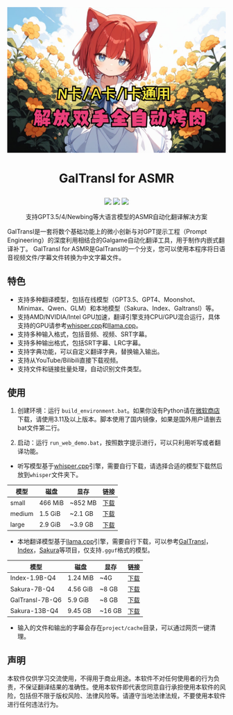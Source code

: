 
<div align=center><img src="title.jpg" alt="title" style="width:512px;"/></div>

<h1><p align='center' >GalTransl for ASMR</p></h1>
<div align=center><img src="https://img.shields.io/github/v/release/XD2333/GalTransl"/>   <img src="https://img.shields.io/github/license/XD2333/GalTransl"/>   <img src="https://img.shields.io/github/stars/XD2333/GalTransl"/></div>
<p align='center' >支持GPT3.5/4/Newbing等大语言模型的ASMR自动化翻译解决方案</p>
  
  GalTransl是一套将数个基础功能上的微小创新与对GPT提示工程（Prompt Engineering）的深度利用相结合的Galgame自动化翻译工具，用于制作内嵌式翻译补丁。 GalTransl for ASMR是GalTransl的一个分支，您可以使用本程序将日语音视频文件/字幕文件转换为中文字幕文件。

## 特色

* 支持多种翻译模型，包括在线模型（GPT3.5、GPT4、Moonshot、Minimax、Qwen、GLM）和本地模型（Sakura、Index、Galtransl）等。
* 支持AMD/NVIDIA/Intel GPU加速，翻译引擎支持CPU/GPU混合运行，具体支持的GPU请参考[whisper.cpp](https://github.com/Const-me/Whisper)和[llama.cpp](https://github.com/ggerganov/llama.cpp)。
* 支持多种输入格式，包括音频、视频、SRT字幕。
* 支持多种输出格式，包括SRT字幕、LRC字幕。
* 支持字典功能，可以自定义翻译字典，替换输入输出。
* 支持从YouTube/Bilibili直接下载视频。
* 支持文件和链接批量处理，自动识别文件类型。

## 使用

1. 创建环境：运行 `build_environment.bat`。如果你没有Python请在[微软商店](https://apps.microsoft.com/detail/9nrwmjp3717k)下载，请使用3.11及以上版本。脚本使用了国内镜像，如果是国外用户请删去bat文件第二行。

2. 启动：运行 `run_web_demo.bat`，按照数字提示进行，可以只利用听写或者翻译功能。

* 听写模型基于[whisper.cpp](https://github.com/Const-me/Whisper)引擎，需要自行下载，请选择合适的模型下载然后放到`whisper`文件夹下。

| 模型  | 磁盘    | 显存     | 链接 |
| ------ | ------- | ------- | ----- |
| small  | 466 MiB | ~852 MB | [下载](https://hf-mirror.com/ggerganov/whisper.cpp/resolve/main/ggml-small.bin?download=true) |
| medium | 1.5 GiB | ~2.1 GB | [下载](https://hf-mirror.com/ggerganov/whisper.cpp/resolve/main/ggml-medium.bin?download=true) |
| large  | 2.9 GiB | ~3.9 GB | [下载](https://hf-mirror.com/ggerganov/whisper.cpp/resolve/main/ggml-large-v2.bin?download=true) |

* 本地翻译模型基于[llama.cpp](https://github.com/ggerganov/llama.cpp)引擎，需要自行下载，可以参考[GalTransl](https://github.com/xd2333/GalTransl)，[Index](https://github.com/bilibili/Index-1.9B)，[Sakura](https://github.com/SakuraLLM/SakuraLLM)等项目，仅支持`.gguf`格式的模型。

| 模型  | 磁盘    | 显存     | 链接 |
| ------ | ------- | ------- | ----- |
| Index-1.9B-Q4  | 1.24 MiB | ~4G | [下载](https://hf-mirror.com/IndexTeam/Index-1.9B-Chat-GGUF/resolve/main/ggml-model-Q4_K_M.gguf?download=true) |
| Sakura-7B-Q4  | 4.56 GiB | ~8 GB | [下载](https://hf-mirror.com/SakuraLLM/Sakura-7B-LNovel-v0.9-GGUF/resolve/main/sakura-7b-lnovel-v0.9-Q4_K_M.gguf?download=true) |
| GalTransl-7B-Q6 | 5.9 GiB | ~8 GB | [下载](https://hf-mirror.com/SakuraLLM/GalTransl-7B-v2.5/resolve/main/GalTransl-7B-v2-Q6_K.gguf?download=true) |
| Sakura-13B-Q4  | 9.45 GB | ~16 GB | [下载](https://hf-mirror.com/SakuraLLM/Sakura-14B-LNovel-v0.9b-GGUF/resolve/main/sakura-13b-lnovel-v0.9b-Q4_K_M.gguf?download=true) |

* 输入的文件和输出的字幕会存在`project/cache`目录，可以通过网页一键清理。

## 声明

本软件仅供学习交流使用，不得用于商业用途。本软件不对任何使用者的行为负责，不保证翻译结果的准确性。使用本软件即代表您同意自行承担使用本软件的风险，包括但不限于版权风险、法律风险等。请遵守当地法律法规，不要使用本软件进行任何违法行为。
